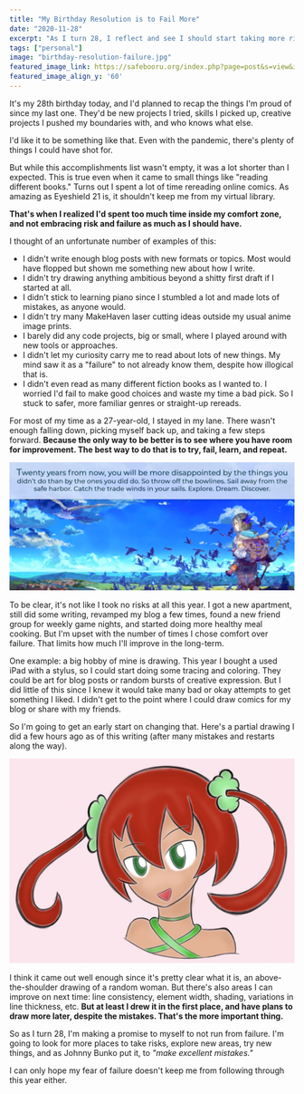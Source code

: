 ```yaml
---
title: "My Birthday Resolution is to Fail More"
date: "2020-11-28"
excerpt: "As I turn 28, I reflect and see I should start taking more risks and failing more so I can improve more."
tags: ["personal"]
image: "birthday-resolution-failure.jpg"
featured_image_link: https://safebooru.org/index.php?page=post&s=view&id=2550571
featured_image_align_y: '60'
---
```


It's my 28th birthday today, and I'd planned to recap the things I'm proud of since my last one. They'd be new projects I tried, skills I picked up, creative projects I pushed my boundaries with, and who knows what else.

I'd like it to be something like that. Even with the pandemic, there's plenty of things I could have shot for.

But while this accomplishments list wasn't empty, it was a lot shorter than I expected. This is true even when it came to small things like "reading different books." Turns out I spent a lot of time rereading online comics. As amazing as Eyeshield 21 is, it shouldn't keep me from my virtual library.

**That's when I realized I'd spent too much time inside my comfort zone, and not embracing risk and failure as much as I should have.**

I thought of an unfortunate number of examples of this:

* I didn't write enough blog posts with new formats or topics. Most would have flopped but shown me something new about how I write.
* I didn't try drawing anything ambitious beyond a shitty first draft if I started at all.
* I didn't stick to learning piano since I stumbled a lot and made lots of mistakes, as anyone would.
* I didn't try many MakeHaven laser cutting ideas outside my usual anime image prints.
* I barely did any code projects, big or small, where I played around with new tools or approaches.
* I didn't let my curiosity carry me to read about lots of new things. My mind saw it as a "failure" to not already know them, despite how illogical that is.
* I didn't even read as many different fiction books as I wanted to. I worried I'd fail to make good choices and waste my time a bad pick. So I stuck to safer, more familiar genres or straight-up rereads.

For most of my time as a 27-year-old, I stayed in my lane. There wasn't enough falling down, picking myself back up, and taking a few steps forward. **Because the only way to be better is to see where you have room for improvement. The best way to do that is to try, fail, learn, and repeat.**

<img class="post-content--full-bleed" src="/assets/images/posts/birthday-resolution-failure/quote.png" alt="A quote about expanding your horizons and trying new things paired with an artwork of someone looking out over an unfamiliar countryside.">

To be clear, it's not like I took no risks at all this year. I got a new apartment, still did some writing, revamped my blog a few times, found a new friend group for weekly game nights, and started doing more healthy meal cooking. But I'm upset with the number of times I chose comfort over failure. That limits how much I'll improve in the long-term.

One example: a big hobby of mine is drawing. This year I bought a used iPad with a stylus, so I could start doing some tracing and coloring. They could be art for blog posts or random bursts of creative expression. But I did little of this since I knew it would take many bad or okay attempts to get something I liked. I didn't get to the point where I could draw comics for my blog or share with my friends.

So I'm going to get an early start on changing that. Here's a partial drawing I did a few hours ago as of this writing (after many mistakes and restarts along the way).

<img class="mb-4" src="/assets/images/posts/birthday-resolution-failure/drawing-example.jpg" alt="A drawing of a woman's head and shoulders.">

I think it came out well enough since it's pretty clear what it is, an above-the-shoulder drawing of a random woman. But there's also areas I can improve on next time: line consistency, element width, shading, variations in line thickness, etc. **But at least I drew it in the first place, and have plans to draw more later, despite the mistakes. That's the more important thing.**

So as I turn 28, I'm making a promise to myself to not run from failure. I'm going to look for more places to take risks, explore new areas, try new things, and as Johnny Bunko put it, to _"make excellent mistakes."_

I can only hope my fear of failure doesn't keep me from following through this year either.
